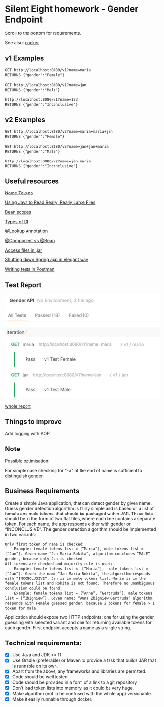 # Silent Eight homework - Gender Endpoint
Scroll to the bottom for requirements.

See also: [docker](https://hub.docker.com/r/kusztelson/docker-homework)

## v1 Examples
    GET http://localhost:8080/v1?name=maria
    RETURNS {"gender":"Female"}

    GET http://localhost:8080/v1?name=jan
    RETURNS {"gender":"Male"}
    
    http://localhost:8080/v1?name=123
    RETURNS {"gender":"Inconclusive"}

## v2 Examples
    GET http://localhost:8080/v2?name=maria+maria+jan
    RETURNS {"gender":"Female"}

    GET http://localhost:8080/v2?name=jan+jan+maria
    RETURNS {"gender":"Male"}
    
    http://localhost:8080/v2?name=jan+maria
    RETURNS {"gender":"Inconclusive"}

## Useful resources
[Name Tokens](https://dane.gov.pl/pl/dataset/1501,lista-imion-wystepujacych-w-rejestrze-pesel)

[Using Java to Read Really, Really Large Files](https://itnext.io/using-java-to-read-really-really-large-files-a6f8a3f44649)

[Bean scopes](https://www.baeldung.com/spring-bean-scopes)

[Types of DI](https://www.baeldung.com/spring-autowire)

[@Lookup Annotation](https://www.baeldung.com/spring-lookup)

[@Component vs @Bean](https://www.danvega.dev/blog/2017/05/17/spring-component-vs-bean/)

[Access files in .jar](https://stackoverflow.com/questions/14876836/file-inside-jar-is-not-visible-for-spring)

[Shutting down Spring app in elegant way](https://www.baeldung.com/spring-boot-shutdown)

[Writing tests in Postman](https://learning.postman.com/docs/writing-scripts/test-scripts/)

## Test Report
![Tests Results](/tests.jpg)

[whole report](/Gender%20API.postman_test_run.json)

## Things to improve
Add logging with AOP.

## Note
Possible optimisation:

For simple case checking for "-a" at the end of name is sufficient to distinguish gender.

## Business Requirements
Create a simple Java application, that can detect gender by given name. Guess gender detection algorithm is fairly simple and is based on a list of female and male tokens, that should be packaged within JAR. Those lists should be in the form of two flat files, where each line contains a separate token. For each name, the app responds either with gender or “INCONCLUSIVE”. The gender detection algorithm should be implemented in two variants: 

    Only first token of name is checked: 
        Example: female tokens list = [“Maria”], male tokens list = [“Jan”]. Given name “Jan Maria Rokita”, algorithm concludes “MALE” gender, because only Jan is checked
    All tokens are checked and majority rule is used:
        Example: female tokens list =  [“Maria”],  male tokens list =  [“Jan”]. Given the name “Jan Maria Rokita”, the algorithm responds with “INCONCLUSIVE”. Jan is in male tokens list, Maria is in the female tokens list and Rokita is not found. Therefore no unambiguous conclusion could be found.
        Example: female tokens list = [“Anna”, “Gertruda”], male tokens list = [“Zbigniew”]. Given name: “Anna Zbigniew Gertruda” algorithm responds with Female guessed gender, because 2 tokens for female > 1 token for male.

Application should expose two HTTP endpoints: one for using the gender guessing with selected variant and one for returning available tokens for each gender. First endpoint accepts a name as a single string.

## Technical requirements:

- [x] Use Java and JDK >= 11
- [x] Use Gradle (preferable) or Maven to provide a task that builds JAR that is runnable on its own.
- [x] Apart from the above, any frameworks and libraries are permitted.
- [x] Code should be well tested
- [x] Code should be provided in a form of a link to a git repository.
- [x] Don’t load token lists into memory, as it could be very huge.
- [x] Make algorithm (not to be confused with the whole app) versionable.
- [x] Make it easily runnable through docker.

